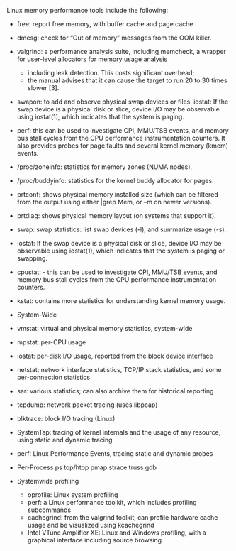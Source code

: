 

Linux memory performance tools include the following: 

- free: report free memory, with buffer cache and page cache .

- dmesg: check for “Out of memory” messages from the OOM killer. 

- valgrind: a performance analysis suite, including memcheck, a wrapper for user-level allocators for memory usage analysis
   - including leak detection. This costs significant overhead; 
   - the manual advises that it can cause the target to run 20 to 30 times slower [3]. 

- swapon: to add and observe physical swap devices or files. iostat: If the swap device is a physical disk or slice,
          device I/O may be observable using iostat(1), which indicates that the system is paging. 

- perf:  this can be used to investigate CPI, MMU/TSB events, and memory bus stall cycles from the CPU performance instrumentation counters. 
         It also provides probes for page faults and several kernel memory (kmem) events. 

- /proc/zoneinfo: statistics for memory zones (NUMA nodes). 

- /proc/buddyinfo: statistics for the kernel buddy allocator for pages.

- prtconf: shows physical memory installed size (which can be filtered from the output using either |grep Mem, or –m on newer versions). 

- prtdiag: shows physical memory layout (on systems that support it). 

- swap: swap statistics: list swap devices (-l), and summarize usage (-s). 

- iostat: If the swap device is a physical disk or slice, device I/O may be observable using iostat(1), 
          which indicates that the system is paging or swapping. 

- cpustat: 
        - this can be used to investigate CPI, MMU/TSB events, and memory bus stall cycles from the CPU performance instrumentation counters. 

- kstat: contains more statistics for understanding kernel memory usage. 

- System-Wide

 - vmstat: virtual and physical memory statistics, system-wide 
 - mpstat: per-CPU usage 
 - iostat: per-disk I/O usage, reported from the block device interface 
 - netstat: network interface statistics, TCP/IP stack statistics, and some per-connection statistics 
 - sar: various statistics; can also archive them for historical reporting
 - tcpdump: network packet tracing (uses libpcap) 
 - blktrace: block I/O tracing (Linux)
 - SystemTap: tracing of kernel internals and the usage of any resource, using static and dynamic tracing 
 - perf: Linux Performance Events, tracing static and dynamic probes
 


 - Per-Process
    ps
    top/htop
    pmap
    strace
    truss
    gdb

- Systemwide profiling
   -  oprofile: Linux system profiling 
   - perf: a Linux performance toolkit, which includes profiling subcommands
   - cachegrind: from the valgrind toolkit, can profile hardware cache usage and be visualized using kcachegrind 
   - Intel VTune Amplifier XE: Linux and Windows profiling, with a graphical interface including source browsing

